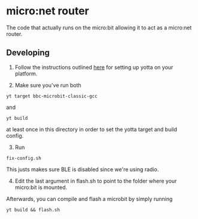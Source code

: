 # micro:net router

The code that actually runs on the micro:bit allowing it to act as a micro:net router.

## Developing

1. Follow the instructions outlined [here](https://lancaster-university.github.io/microbit-docs/offline-toolchains/) for setting up yotta on your platform. 

2. Make sure you've run both
```
yt target bbc-microbit-classic-gcc
```
and 
```
yt build
```
at least once in this directory in order to set the yotta target and build config.

3. Run 
  
```
fix-config.sh
```

This justs makes sure BLE is disabled since we're using radio.

4. Edit the last argument in flash.sh to point to the folder where your micro:bit is mounted.

Afterwards, you can compile and flash a microbit by simply running
```
yt build && flash.sh
```
